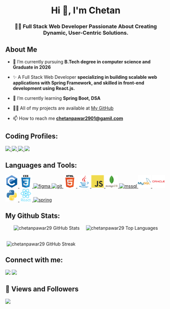 <h1 align="center">Hi 👋, I'm Chetan</h1>
<h3 align="center">👨‍💻 Full Stack Web Developer Passionate About Creating Dynamic, User-Centric Solutions.</h3>

## About Me

- 🔭 I’m currently pursuing **B.Tech degree in computer science and Graduate in 2026**
- ✨ A Full Stack Web Developer **specializing in building scalable web applications with Spring Framework, and skilled in front-end development using React.js.**

- 🌱 I’m currently learning **Spring Boot, DSA**

- 👨‍💻 All of my projects are available at [My GitHub](https://github.com/chetanpawar29)

- 📫 How to reach me **chetanpawar2901@gamil.com**

## **Coding Profiles**:
<p align="left"> 
    <a href="https://www.geeksforgeeks.org/user/chetanpadcci/" target="_blank"> <img src="https://img.icons8.com/color/48/undefined/GeeksforGeeks.png"/> </a>
    <a href="https://leetcode.com/u/PawarChetanVilas/" target="_blank"> <img src="https://img.icons8.com/external-tal-revivo-color-tal-revivo/48/undefined/external-level-up-your-coding-skills-and-quickly-land-a-job-logo-color-tal-revivo.png"/> </a>   
    <a href="https://www.hackerrank.com/profile/chetanpawar2901" target="_blank"> <img src="https://img.icons8.com/external-tal-revivo-shadow-tal-revivo/48/undefined/external-hackerrank-is-a-technology-company-that-focuses-on-competitive-programming-logo-shadow-tal-revivo.png"/> </a>
    <a href="https://www.codechef.com/users/chetanpawar29" target="_blank"> <img src="https://img.icons8.com/fluency/48/000000/codechef.png"/> </a>    
     
</p>

## Languages and Tools:
<p align="left"> <a href="https://www.cprogramming.com/" target="_blank" rel="noreferrer"> <img src="https://raw.githubusercontent.com/devicons/devicon/master/icons/c/c-original.svg" alt="c" width="40" height="40"/> </a> <a href="https://www.w3schools.com/css/" target="_blank" rel="noreferrer"> <img src="https://raw.githubusercontent.com/devicons/devicon/master/icons/css3/css3-original-wordmark.svg" alt="css3" width="40" height="40"/> </a> <a href="https://www.figma.com/" target="_blank" rel="noreferrer"> <img src="https://www.vectorlogo.zone/logos/figma/figma-icon.svg" alt="figma" width="40" height="40"/> </a> <a href="https://git-scm.com/" target="_blank" rel="noreferrer"> <img src="https://www.vectorlogo.zone/logos/git-scm/git-scm-icon.svg" alt="git" width="40" height="40"/> </a> <a href="https://www.w3.org/html/" target="_blank" rel="noreferrer"> <img src="https://raw.githubusercontent.com/devicons/devicon/master/icons/html5/html5-original-wordmark.svg" alt="html5" width="40" height="40"/> </a> <a href="https://www.java.com" target="_blank" rel="noreferrer"> <img src="https://raw.githubusercontent.com/devicons/devicon/master/icons/java/java-original.svg" alt="java" width="40" height="40"/> </a> <a href="https://developer.mozilla.org/en-US/docs/Web/JavaScript" target="_blank" rel="noreferrer"> <img src="https://raw.githubusercontent.com/devicons/devicon/master/icons/javascript/javascript-original.svg" alt="javascript" width="40" height="40"/> </a> <a href="https://www.mongodb.com/" target="_blank" rel="noreferrer"> <img src="https://raw.githubusercontent.com/devicons/devicon/master/icons/mongodb/mongodb-original-wordmark.svg" alt="mongodb" width="40" height="40"/> </a> <a href="https://www.microsoft.com/en-us/sql-server" target="_blank" rel="noreferrer"> <img src="https://www.svgrepo.com/show/303229/microsoft-sql-server-logo.svg" alt="mssql" width="40" height="40"/> </a> <a href="https://www.mysql.com/" target="_blank" rel="noreferrer"> <img src="https://raw.githubusercontent.com/devicons/devicon/master/icons/mysql/mysql-original-wordmark.svg" alt="mysql" width="40" height="40"/> </a> <a href="https://www.oracle.com/" target="_blank" rel="noreferrer"> <img src="https://raw.githubusercontent.com/devicons/devicon/master/icons/oracle/oracle-original.svg" alt="oracle" width="40" height="40"/> </a> <a href="https://www.python.org" target="_blank" rel="noreferrer"> <img src="https://raw.githubusercontent.com/devicons/devicon/master/icons/python/python-original.svg" alt="python" width="40" height="40"/> </a> <a href="https://reactjs.org/" target="_blank" rel="noreferrer"> <img src="https://raw.githubusercontent.com/devicons/devicon/master/icons/react/react-original-wordmark.svg" alt="react" width="40" height="40"/> </a> <a href="https://spring.io/" target="_blank" rel="noreferrer"> <img src="https://www.vectorlogo.zone/logos/springio/springio-icon.svg" alt="spring" width="40" height="40"/> </a> </p>

## **My Github Stats:**

<div style="display: flex; justify-content: center; align-items: flex-start;">
  <img src="https://github-readme-stats.vercel.app/api?username=chetanpawar29&theme=nightowl&hide_border=false&include_all_commits=false&count_private=false" alt="chetanpawar29 GitHub Stats" />
  <img style="margin-left: 20px; margin-top: 0;" src="https://github-readme-stats.vercel.app/api/top-langs/?username=chetanpawar29&theme=nightowl&hide_border=false&include_all_commits=false&count_private=false&layout=compact" alt="chetanpawar29 Top Languages" />
</div>

<br>

<p >&nbsp;<img align="center" src="https://github-readme-streak-stats.herokuapp.com/?user=chetanpawar29&theme=nightowl&hide_border=false" alt="chetanpawar29 GitHub Streak" /></p>



## Connect with me:

<p align="left">
 
<a href = "https://www.linkedin.com/in/chetan-pawar-a023a2240/"><img src="https://img.icons8.com/fluency/48/linkedin.png"/></a>
<a href = "https://twitter.com/chetanvpawar29"><img src="https://img.icons8.com/fluency/48/twitter.png"/></a>
</p>

## 👀 Views and Followers
<a href="https://github.com/Meghna-DAS/github-profile-views-counter">
    <img src="https://komarev.com/ghpvc/?username=chetanpawar29">
</a>
